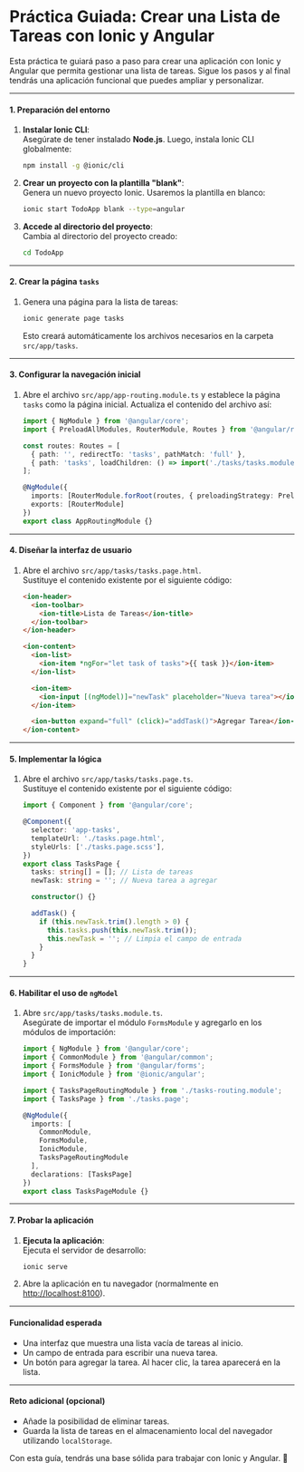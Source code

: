 # Práctica Guiada: Crear una Lista de Tareas con Ionic y Angular

Esta práctica te guiará paso a paso para crear una aplicación con Ionic y Angular que permita gestionar una lista de tareas. Sigue los pasos y al final tendrás una aplicación funcional que puedes ampliar y personalizar.

---

#### **1. Preparación del entorno**

1. **Instalar Ionic CLI**:  
   Asegúrate de tener instalado **Node.js**. Luego, instala Ionic CLI globalmente:  
   ```bash
   npm install -g @ionic/cli
   ```

2. **Crear un proyecto con la plantilla "blank"**:  
   Genera un nuevo proyecto Ionic. Usaremos la plantilla en blanco:  
   ```bash
   ionic start TodoApp blank --type=angular
   ```

3. **Accede al directorio del proyecto**:  
   Cambia al directorio del proyecto creado:  
   ```bash
   cd TodoApp
   ```

---

#### **2. Crear la página `tasks`**

1. Genera una página para la lista de tareas:  
   ```bash
   ionic generate page tasks
   ```

   Esto creará automáticamente los archivos necesarios en la carpeta `src/app/tasks`.

---

#### **3. Configurar la navegación inicial**

1. Abre el archivo `src/app/app-routing.module.ts` y establece la página `tasks` como la página inicial. Actualiza el contenido del archivo así:  

   ```typescript
   import { NgModule } from '@angular/core';
   import { PreloadAllModules, RouterModule, Routes } from '@angular/router';

   const routes: Routes = [
     { path: '', redirectTo: 'tasks', pathMatch: 'full' },
     { path: 'tasks', loadChildren: () => import('./tasks/tasks.module').then(m => m.TasksPageModule) },
   ];

   @NgModule({
     imports: [RouterModule.forRoot(routes, { preloadingStrategy: PreloadAllModules })],
     exports: [RouterModule]
   })
   export class AppRoutingModule {}
   ```

---

#### **4. Diseñar la interfaz de usuario**

1. Abre el archivo `src/app/tasks/tasks.page.html`.  
   Sustituye el contenido existente por el siguiente código:  

   ```html
   <ion-header>
     <ion-toolbar>
       <ion-title>Lista de Tareas</ion-title>
     </ion-toolbar>
   </ion-header>

   <ion-content>
     <ion-list>
       <ion-item *ngFor="let task of tasks">{{ task }}</ion-item>
     </ion-list>

     <ion-item>
       <ion-input [(ngModel)]="newTask" placeholder="Nueva tarea"></ion-input>
     </ion-item>

     <ion-button expand="full" (click)="addTask()">Agregar Tarea</ion-button>
   </ion-content>
   ```

---

#### **5. Implementar la lógica**

1. Abre el archivo `src/app/tasks/tasks.page.ts`.  
   Sustituye el contenido existente por el siguiente código:  

   ```typescript
   import { Component } from '@angular/core';

   @Component({
     selector: 'app-tasks',
     templateUrl: './tasks.page.html',
     styleUrls: ['./tasks.page.scss'],
   })
   export class TasksPage {
     tasks: string[] = []; // Lista de tareas
     newTask: string = ''; // Nueva tarea a agregar

     constructor() {}

     addTask() {
       if (this.newTask.trim().length > 0) {
         this.tasks.push(this.newTask.trim());
         this.newTask = ''; // Limpia el campo de entrada
       }
     }
   }
   ```

---

#### **6. Habilitar el uso de `ngModel`**

1. Abre `src/app/tasks/tasks.module.ts`.  
   Asegúrate de importar el módulo `FormsModule` y agregarlo en los módulos de importación:  

   ```typescript
   import { NgModule } from '@angular/core';
   import { CommonModule } from '@angular/common';
   import { FormsModule } from '@angular/forms';
   import { IonicModule } from '@ionic/angular';

   import { TasksPageRoutingModule } from './tasks-routing.module';
   import { TasksPage } from './tasks.page';

   @NgModule({
     imports: [
       CommonModule,
       FormsModule,
       IonicModule,
       TasksPageRoutingModule
     ],
     declarations: [TasksPage]
   })
   export class TasksPageModule {}
   ```

---

#### **7. Probar la aplicación**

1. **Ejecuta la aplicación**:  
   Ejecuta el servidor de desarrollo:  
   ```bash
   ionic serve
   ```

2. Abre la aplicación en tu navegador (normalmente en [http://localhost:8100](http://localhost:8100)).

---

#### **Funcionalidad esperada**

- Una interfaz que muestra una lista vacía de tareas al inicio.
- Un campo de entrada para escribir una nueva tarea.
- Un botón para agregar la tarea. Al hacer clic, la tarea aparecerá en la lista.

---

#### **Reto adicional (opcional)**

- Añade la posibilidad de eliminar tareas.
- Guarda la lista de tareas en el almacenamiento local del navegador utilizando `localStorage`.

Con esta guía, tendrás una base sólida para trabajar con Ionic y Angular. 🚀